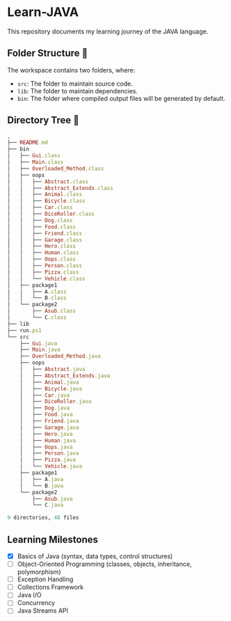 # Learn-JAVA

This repository documents my learning journey of the JAVA language.

## Folder Structure 📂 

The workspace contains two folders, where:

- `src`: The folder to maintain source code.
- `lib`: The folder to maintain dependencies.
- `bin`: The folder where compiled output files will be generated by default.

## Directory Tree 🌲

```ruby
.
├── README.md
├── bin
│   ├── Gui.class
│   ├── Main.class
│   ├── Overloaded_Method.class
│   ├── oops
│   │   ├── Abstract.class
│   │   ├── Abstract_Extends.class
│   │   ├── Animal.class
│   │   ├── Bicycle.class
│   │   ├── Car.class
│   │   ├── DiceRoller.class
│   │   ├── Dog.class
│   │   ├── Food.class
│   │   ├── Friend.class
│   │   ├── Garage.class
│   │   ├── Hero.class
│   │   ├── Human.class
│   │   ├── Oops.class
│   │   ├── Person.class
│   │   ├── Pizza.class
│   │   └── Vehicle.class
│   ├── package1
│   │   ├── A.class
│   │   └── B.class
│   └── package2
│       ├── Asub.class
│       └── C.class
├── lib
├── run.ps1
└── src
    ├── Gui.java
    ├── Main.java
    ├── Overloaded_Method.java
    ├── oops
    │   ├── Abstract.java
    │   ├── Abstract_Extends.java
    │   ├── Animal.java
    │   ├── Bicycle.java
    │   ├── Car.java
    │   ├── DiceRoller.java
    │   ├── Dog.java
    │   ├── Food.java
    │   ├── Friend.java
    │   ├── Garage.java
    │   ├── Hero.java
    │   ├── Human.java
    │   ├── Oops.java
    │   ├── Person.java
    │   ├── Pizza.java
    │   └── Vehicle.java
    ├── package1
    │   ├── A.java
    │   └── B.java
    └── package2
        ├── Asub.java
        └── C.java

9 directories, 48 files
```

## Learning Milestones

- [x] Basics of Java (syntax, data types, control structures)
- [ ] Object-Oriented Programming (classes, objects, inheritance, polymorphism)
- [ ] Exception Handling
- [ ] Collections Framework
- [ ] Java I/O
- [ ] Concurrency
- [ ] Java Streams API
